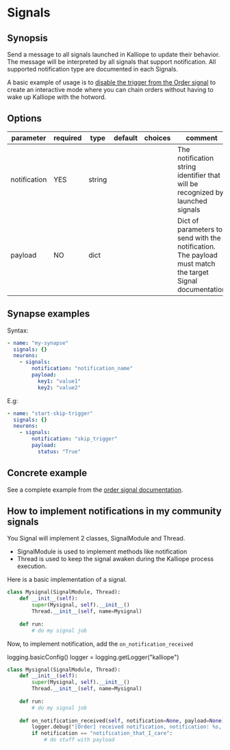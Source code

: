 # Signals

## Synopsis

Send a message to all signals launched in Kalliope to update their behavior.
The message will be interpreted by all signals that support notification. 
All supported notification type are documented in each Signals.

A basic example of usage is to [disable the trigger from the Order signal](../../signals/order#control-from-the-signal-neuron) to create an interactive mode where you can chain orders without having to wake up Kalliope with the hotword.

## Options

| parameter    | required | type   | default | choices | comment                                                                                                  |
|--------------|----------|--------|---------|---------|----------------------------------------------------------------------------------------------------------|
| notification | YES      | string |         |         | The notification string identifier that will be recognized by launched signals                           |
| payload      | NO       | dict   |         |         | Dict of parameters to send with the notification. The payload must match the target Signal documentation |


## Synapse examples

Syntax:
```yml
- name: "my-synapse"
  signals: {}
  neurons:
    - signals:
        notification: "notification_name"
        payload:
          key1: "value1"
          key2: "value2"
```
  
E.g:
```yml
- name: "start-skip-trigger"
  signals: {}
  neurons:
    - signals:
        notification: "skip_trigger"
        payload:
          status: "True"
```



## Concrete example

See a complete example from the [order signal documentation](../../signals/order#control-from-the-signal-neuron).

## How to implement notifications in my community signals

You Signal will implement 2 classes, SignalModule and Thread.

- SignalModule is used to implement methods like notification
- Thread is used to keep the signal awaken during the Kalliope process execution.

Here is a basic implementation of a signal.
```python
class Mysignal(SignalModule, Thread):
    def __init__(self):
        super(Mysignal, self).__init__()
        Thread.__init__(self, name=Mysignal)
    
    def run:
        # do my signal job
```

Now, to implement notification, add the `on_notification_received`

logging.basicConfig()
logger = logging.getLogger("kalliope")
```python
class Mysignal(SignalModule, Thread):
    def __init__(self):
        super(Mysignal, self).__init__()
        Thread.__init__(self, name=Mysignal)
        
    def run:
        # do my signal job
    
    def on_notification_received(self, notification=None, payload=None):
        logger.debug("[Order] received notification, notification: %s, payload: %s" % (notification, payload))
        if notification == "notification_that_I_care":
            # do stuff with payload
```
